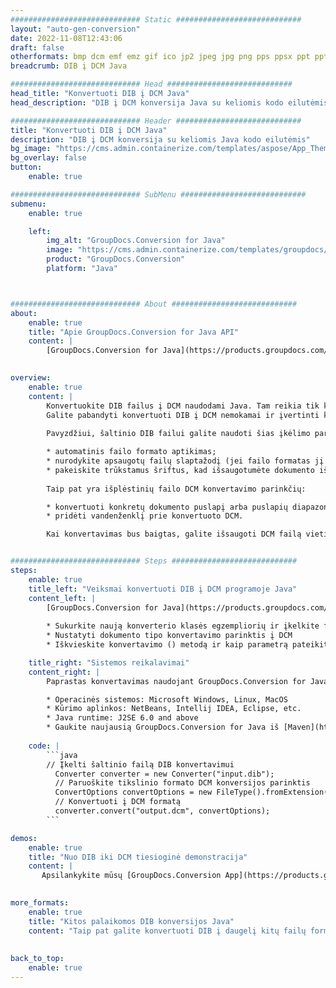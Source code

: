```yaml
---
############################# Static ############################
layout: "auto-gen-conversion"
date: 2022-11-08T12:43:06
draft: false
otherformats: bmp dcm emf emz gif ico jp2 jpeg jpg png pps ppsx ppt pptx psb psd svg svgz tga tif tiff webp wmf wmz
breadcrumb: DIB į DCM Java

############################# Head ############################
head_title: "Konvertuoti DIB į DCM Java"
head_description: "DIB į DCM konversija Java su keliomis kodo eilutėmis. Konvertuokite daugiau nei 160 failų formatų naudodami GroupDocs dokumentų konvertavimo API, skirtą Java"

############################# Header ############################
title: "Konvertuoti DIB į DCM Java"
description: "DIB į DCM konversija su keliomis Java kodo eilutėmis"
bg_image: "https://cms.admin.containerize.com/templates/aspose/App_Themes/V3/images/bg/header1.png"
bg_overlay: false
button:
    enable: true

############################# SubMenu ############################
submenu:
    enable: true

    left:
        img_alt: "GroupDocs.Conversion for Java"
        image: "https://cms.admin.containerize.com/templates/groupdocs/images/product-logos/90x90-noborder/groupdocs-conversion-java.png"
        product: "GroupDocs.Conversion"
        platform: "Java"



############################# About ############################
about:
    enable: true
    title: "Apie GroupDocs.Conversion for Java API"
    content: |
        [GroupDocs.Conversion for Java](https://products.groupdocs.com/conversion/java/) yra išplėstinė failų formato konvertavimo API, skirta konvertuoti iš populiarių vaizdo ir dokumentų formatų, pvz., Microsoft Office, OpenDocument, PDF, HTML, el. pašto, CAD. ir daug daugiau su keliomis kodo eilutėmis. Vietinė API automatiškai aptinka originalių dokumentų formatus ir siūlo daugybę konvertuotų dokumentų tinkinimo parinkčių. Kartu su informacijos ištraukimo iš dokumento funkcija, ji taip pat palaiko konvertavimo rezultatų talpyklą į vietinį diską pagal numatytuosius nustatymus. Tačiau bet kokio tipo talpyklos saugykla gali būti palaikoma įdiegus atitinkamas sąsajas – Amazon S3, Dropbox, Google Drive, Windows Azure, Reddis ar bet kurias kitas.
    

overview:
    enable: true
    content: |
        Konvertuokite DIB failus į DCM naudodami Java. Tam reikia tik kelių Java kodo eilučių bet kurioje jūsų pasirinktoje platformoje, pvz., „Windows“, „Linux“, „MacOS“.
        Galite pabandyti konvertuoti DIB į DCM nemokamai ir įvertinti konversijos rezultatų kokybę. Kartu su paprastais failų konvertavimo scenarijais galite išbandyti sudėtingesnes DIB šaltinio failo įkėlimo ir DCM išvesties saugojimo parinktis. 
        
        Pavyzdžiui, šaltinio DIB failui galite naudoti šias įkėlimo parinktis:

        * automatinis failo formato aptikimas;
        * nurodykite apsaugotų failų slaptažodį (jei failo formatas jį palaiko);
        * pakeiskite trūkstamus šriftus, kad išsaugotumėte dokumento išvaizdą.
        
        Taip pat yra išplėstinių failo DCM konvertavimo parinkčių:

        * konvertuoti konkretų dokumento puslapį arba puslapių diapazoną;
        * pridėti vandenženklį prie konvertuoto DCM.

        Kai konvertavimas bus baigtas, galite išsaugoti DCM failą vietiniame failo kelyje arba bet kurioje trečiosios šalies saugykloje, pvz., FTP, Amazon S3, Google diske, Dropbox ir kt. Atkreipkite dėmesį – norėdami konvertuoti DIB į DCM, jums nereikia diegti jokios papildomos programinės įrangos, tokios kaip MS Office, Open Office, Adobe Acrobat Reader ir kt.


############################# Steps ############################
steps:
    enable: true
    title_left: "Veiksmai konvertuoti DIB į DCM programoje Java"
    content_left: |
        [GroupDocs.Conversion for Java](https://products.groupdocs.com/conversion/java/) leidžia kūrėjams lengvai konvertuoti DIB failą į DCM naudojant kelias kodo eilutes.
        
        * Sukurkite naują konverterio klasės egzempliorių ir įkelkite failą DIB su visu keliu
        * Nustatyti dokumento tipo konvertavimo parinktis į DCM
        * Iškvieskite konvertavimo () metodą ir kaip parametrą pateikite dokumento pavadinimą (visą kelią) ir formatą (DCM)

    title_right: "Sistemos reikalavimai"
    content_right: |
        Paprastas konvertavimas naudojant GroupDocs.Conversion for Java API gali būti atliktas naudojant tik kelias kodo eilutes. Mūsų API palaiko visos pagrindinės platformos ir operacinės sistemos. Prieš vykdydami toliau pateiktą kodą, įsitikinkite, kad jūsų sistemoje yra įdiegtos šios būtinosios sąlygos.

        * Operacinės sistemos: Microsoft Windows, Linux, MacOS
        * Kūrimo aplinkos: NetBeans, Intellij IDEA, Eclipse, etc.
        * Java runtime: J2SE 6.0 and above
        * Gaukite naujausią GroupDocs.Conversion for Java iš [Maven](https://repository.groupdocs.com/webapp/#/artifacts/browse/tree/General/repo/com/groupdocs/groupdocs-conversion)
         
    code: |
        ```java    
        // Įkelti šaltinio failą DIB konvertavimui
          Converter converter = new Converter("input.dib");
          // Paruoškite tikslinio formato DCM konversijos parinktis
          ConvertOptions convertOptions = new FileType().fromExtension("dcm").getConvertOptions();
          // Konvertuoti į DCM formatą
          converter.convert("output.dcm", convertOptions);
        ```

demos:
    enable: true
    title: "Nuo DIB iki DCM tiesioginė demonstracija"
    content: |
       Apsilankykite mūsų [GroupDocs.Conversion App](https://products.groupdocs.app/conversion/family) svetainėje ir pabandykite konvertuoti DIB į DCM dabar. Nemokama demonstracinė versija turi šiuos privalumus
          

more_formats:
    enable: true
    title: "Kitos palaikomos DIB konversijos Java"
    content: "Taip pat galite konvertuoti DIB į daugelį kitų failų formatų. Žiūrėkite žemiau esantį sąrašą."
       
       
back_to_top:
    enable: true
---
```

